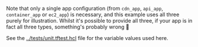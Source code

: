 Note that only a single app configuration (from `cdn_app`, `api_app`, `container_app` or `ec2_app`) is necessary, and this example uses all three purely for illustration. Whilst it's possible to provide all three, if your app is in fact all three types, something's probably wrong 🥲

See the [../tests/unit.tftest.hcl](../../tests/unit.tftest.hcl) file for the variable values used here.
